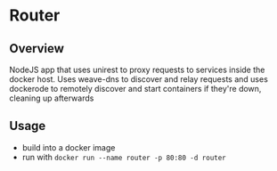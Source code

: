 # Router

## Overview

NodeJS app that uses unirest to proxy requests to services inside the docker host.
Uses weave-dns to discover and relay requests and uses dockerode to remotely discover
and start containers if they're down, cleaning up afterwards

## Usage

- build into a docker image
- run with ```docker run --name router -p 80:80 -d router```
